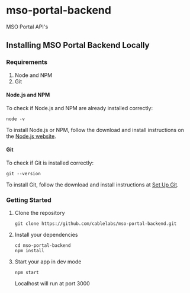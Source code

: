 # mso-portal-backend
MSO Portal API's


## Installing MSO Portal Backend Locally

### Requirements
1.  Node and NPM
2.  Git  

#### Node.js and NPM
To check if Node.js and NPM are already installed correctly:
```
node -v
```
To install Node.js or NPM, follow the download and install instructions on the [Node.js website](https://docs.npmjs.com/getting-started/installing-node).

#### Git
To check if Git is installed correctly:
```
git --version
```
To install Git, follow the download and install instructions at [Set Up Git](https://help.github.com/articles/set-up-git/).

### Getting Started



1. Clone the repository
    ```
    git clone https://github.com/cablelabs/mso-portal-backend.git
    ```

2. Install your dependencies

    ```
    cd mso-portal-backend
    npm install
    ```

3. Start your app in dev mode

    ```
    npm start
    ```
    
    Localhost will run at port 3000
